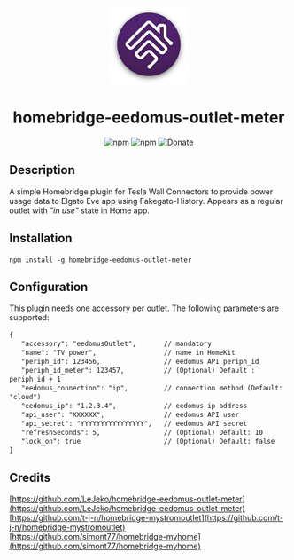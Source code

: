 <p align="center">
  <a href="https://github.com/homebridge/homebridge"><img src="https://raw.githubusercontent.com/homebridge/branding/master/logos/homebridge-color-round-stylized.png" height="140"></a>
</p>

<span align="center">

# homebridge-eedomus-outlet-meter

[![npm](https://img.shields.io/npm/v/homebridge-tesla-wall-connector.svg)](https://www.npmjs.com/package/homebridge-tesla-wall-connector) [![npm](https://img.shields.io/npm/dt/homebridge-tesla-wall-connector.svg)](https://www.npmjs.com/package/homebridge-tesla-wall-connector) [![Donate](https://img.shields.io/badge/donate-PayPal-blue.svg)](https://www.paypal.com/donate?hosted_button_id=LU7BSTQF3DEZQ)

</span>

## Description
A simple Homebridge plugin for Tesla Wall Connectors to provide power usage data to Elgato Eve app using Fakegato-History.
Appears as a regular outlet with _"in use"_ state in Home app.


## Installation
```shell
npm install -g homebridge-eedomus-outlet-meter
```
## Configuration

This plugin needs one accessory per outlet.
The following parameters are supported:

```
{
   "accessory": "eedomusOutlet",       // mandatory
   "name": "TV power",                 // name in HomeKit
   "periph_id": 123456,                // eedomus API periph_id
   "periph_id_meter": 123457,          // (Optional) Default : periph_id + 1
   "eedomus_connection": "ip",         // connection method (Default: "cloud")
   "eedomus_ip": "1.2.3.4",            // eedomus ip address
   "api_user": "XXXXXX",               // eedomus API user
   "api_secret": "YYYYYYYYYYYYYYYY",   // eedomus API secret
   "refreshSeconds": 5,                // (Optional) Default: 10
   "lock_on": true                     // (Optional) Default: false
}
```

## Credits
[https://github.com/LeJeko/homebridge-eedomus-outlet-meter](https://github.com/LeJeko/homebridge-eedomus-outlet-meter)
[https://github.com/t-j-n/homebridge-mystromoutlet](https://github.com/t-j-n/homebridge-mystromoutlet)  
[https://github.com/simont77/homebridge-myhome](https://github.com/simont77/homebridge-myhome)
